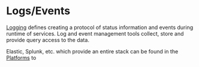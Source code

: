 # Logs/Events

[Logging](https://en.wikipedia.org/wiki/Logging_(software)) defines creating a protocol of status information and events during runtime of services. Log and event management tools collect, store and provide query access to the data. 

Elastic, Splunk, etc. which provide an entire stack can be found in the [Platforms](../platforms) to